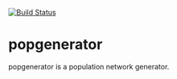 [![Build Status](https://travis-ci.com/nevrome/popgenerator.svg?token=vxsQ9RjxoGASGtX4Q8jc&branch=master)](https://travis-ci.com/nevrome/popgenerator)

# popgenerator

popgenerator is a population network generator.
